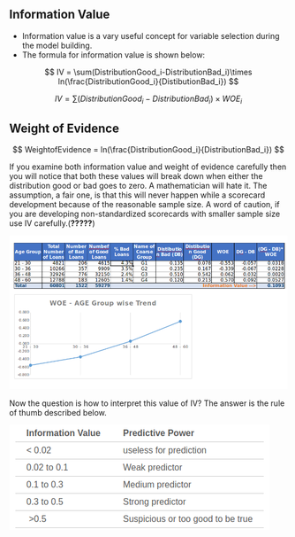 ## Information Value

- Information value is a vary useful concept for variable selection during the model building.
- The formula for information value is shown below:

$$
IV = \sum(DistributionGood_i-DistributionBad_i)\times ln(\frac{DistributionGood_i}{DistibutionBad_i})
$$

$$
IV = \sum(DistributionGood_i-DistributionBad_i)\times WOE_i
$$



## Weight of Evidence

$$
WeightofEvidence = ln(\frac{DistributionGood_i}{DistributionBad_i})
$$

If you examine both information value and weight of evidence carefully then you will notice that both these values will break down when either the distribution good or bad goes to zero. A mathematician will hate it. The assumption, a fair one, is that this will never happen while a scorecard development because of the reasonable sample size. A word of caution, if you are developing non-standardized scorecards with smaller sample size use IV carefully.(**?????**)

![IV$WOE](IV&WOE.png)

Now the question is how to interpret this value of IV?  The answer is the rule of thumb described below.

![IV](IV.png)

